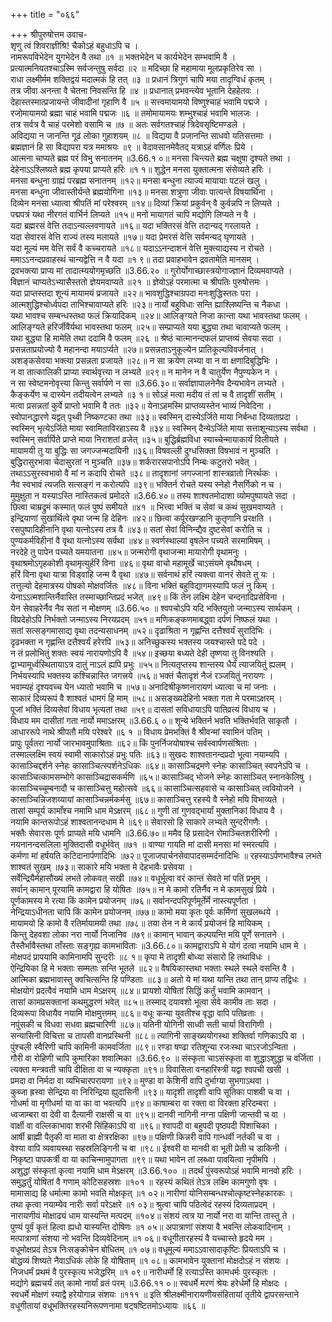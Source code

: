 +++
title = "०६६"

+++
श्रीपुरुषोत्तम उवाच-  
शृणु त्वं शिवराज्ञीश्रि! चैकोऽहं बहुधाऽपि च ।  
नामरूपविभेदेन युगभेदेन वै तथा ॥१ ॥
भक्तभेदेन च कार्यभेदेन सम्भवामि वै ।  
प्रत्यात्मनियतश्चाऽस्मि सर्वजन्तुषु सर्वदा ॥२ ॥
मदिच्छा हि महामाया मूलप्रकृतिरेव सा ।  
राधा लक्ष्मीर्मम शक्तिद्वयं मदात्मकं हि तत् ॥३ ॥
प्रधानं त्रिगुणं चापि मया तादृग्विधं कृतम् ।  
तत्र जीवा अनन्ता वै चेतना निवसन्ति हि ॥४ ॥
प्रधानात् प्रभवन्त्येव भूतानि देहहेतवः ।  
देहास्तस्मात्प्रजायन्ते जीवादीनां गृहाणि वै ॥५ ॥
सत्त्वमायामयो विष्णुश्चाहं भवामि पद्मजे ।  
रजोमायामयो ब्रह्मा चाहं भवामि पद्मजः ॥६ ॥
तमोमायामयः शम्भुश्चाहं भवामि भालजः ।  
तत्र सर्वत्र वै चाहं परमेशो वसामि च ॥७ ॥
अतः सर्वगतश्चाहं त्रिदेवसृष्टिमण्डले ।  
अविद्यया न जानन्ति गूढं लोका गुहाशयम् ॥८ ॥
विद्यया वै प्रजानन्ति साधवो यतिसत्तमाः ।  
ब्रह्मज्ञानं हि सा विद्यापरा यत्र ममाश्रयः ॥९ ॥
वेदावसानमेवैतद् यत्राऽहं वर्णितः प्रिये ।  
आत्मना चाप्यते ब्रह्म परं विभु सनातनम् ॥3.66.१ ०॥
मनसा चिन्त्यते ब्रह्म चक्षुषा दृश्यते तथा ।  
देहेनाऽऽश्लिष्यते ब्रह्म कृपया प्राप्यते हरिः ॥१ १॥
शुद्धेन मनसा युक्तात्मना संसेव्यते हरिः ।  
मनसा बन्धुना ग्राह्यं परब्रह्म सनातनम् ॥१२॥
मनसा बन्धुना त्याज्यं मायायाः पटलं खलु ।  
मनसा बन्धुना जीवास्तीर्यन्ते ब्रह्मयोगिना ॥१३॥
मनसा शत्रुणा जीवाः पात्यन्ते विषयार्थिना ।  
दिव्येन मनसा ध्यात्वा श्रीपतिं मां परेश्वरम् ॥१४॥
दिव्यां क्रियां प्रकुर्वन् वै कुर्वन्नपि न लिप्यते ।  
पद्मपत्रं यथा नीरगतं वार्भिर्न लिप्यते ॥१५॥
मनो मायागतं चापि मद्योगि लिप्यते न वै ।  
यदा ब्रह्मरसं वेत्ति तदाऽन्यल्लवणायते ॥१६॥
यदा भक्तिरसं वेत्ति तदान्यद् गरलायते ।  
यदा सेवारसं वेत्ति राज्यं तस्य मलायते ॥१७॥
यदा प्रेमरसं वेत्ति सर्वमन्यद् घृणायते ।  
यदा मूल्यं मम वेत्ति सर्वं वै कच्चरायते ॥१८॥
यदाऽऽनन्दाशनं वेत्ति मुक्त्याद्यस्य न रोचते ।  
ममाऽऽनन्दप्रवाहस्थं चान्यद्वेत्ति न वै यदा ॥१ ९॥
तदा प्रवाहभावेन द्रवतामेति मानसम् ।  
द्रवभक्त्या प्राप्य मां तादात्म्ययोगमृच्छति ॥3.66.२० ॥
गुरोर्योगाच्छास्त्रयोगाज्ज्ञानं दिव्यमवाप्यते ।  
विज्ञानं चाप्यतेऽभ्यासैस्ततो ज्ञेयमवाप्यते ॥२१ ॥
ज्ञेयोऽहं परमात्मा च श्रीपतिः पुरुषोत्तमः ।  
यदा प्राप्तस्तदा शून्यं मायामयं प्रजायते ॥२२॥
भावशुद्धिश्चाग्रपदा मनःशुद्धिस्ततः परा ।  
आत्मशुद्धिश्चोर्ध्वपदा ताभिश्चावाप्यते हरिः ॥२३॥
नार्यो बहुविधाः सन्ति ह्याश्लिष्यन्ति च नैकधा ।  
यथा भावश्च सम्बन्धस्तथा फलं क्रियादिकम् ॥२४॥
आलिङ्ग्यते निजा कान्ता यथा भावस्तथा फलम् ।  
आलिङ्ग्यते हरिर्जीवैर्यथा भावस्तथा फलम् ॥२५॥
सम्प्राप्यते यया बुद्ध्या तथा चावाप्यते फलम् ।  
यथा बुद्ध्या हि मामेति तथा ददामि वै फलम् ॥२६ ॥
श्रेष्ठं चात्मानन्दफलं प्राप्तव्यं सेवया सदा ।  
प्रसन्नताप्रयोज्यो वै महानन्दा मयाऽर्प्यते ॥२७॥
प्रसन्नताऽनुकूल्येन प्रातिकूल्यविवर्जनात् ।  
अशङ्कसेवया भक्त्या प्रसन्नता प्रजायते ॥२८॥
न सा क्रयेण लभ्या वा न वा क्षणादिबुद्धिभिः ।  
न वा तात्कालिकी प्राप्या स्वार्थवृत्त्या न लभ्यते ॥२९॥
न मानेन न वै चातुर्येण नैपुण्यकेन न ।  
न सा स्वेष्टमनोवृत्त्या किन्तु सर्वार्पणे न सा ॥3.66.३०॥
सर्वाज्ञापालनेनैव दैन्यभावेन लभ्यते ।  
कैङ्कर्येण च दास्येन तदीयत्वेन लभ्यते ॥३ १॥
सोऽहं मत्वा मदीय तं तां च वै तादृशीं सतीम् ।  
मत्वा प्रसन्नतां कुर्वे प्राप्तो भवामि वै ततः ॥३२॥
येनाऽहमस्मि प्राप्तव्यस्तेन भाव्यं निवेदिना ।  
स्वोपानद्धारणे यद्वत् पृथ्वी निष्कण्टका तथा ॥३३॥
स्वस्मिन् दास्येऽर्जिते माया निर्बन्धा दिव्यताप्रदा ।  
स्वस्मिन् भृत्येऽर्जिते माया स्वामिताविरहाऽस्य वै ॥३४॥
स्वस्मिन् दैन्येऽर्जिते माया सत्ताशून्याऽस्य सर्वथा ।  
स्वस्मिन् सर्वार्पिते प्राप्ते माया निराशतां व्रजेत् ॥३५॥
बुद्धिर्ब्रह्मविधा स्याच्चेन्मायाकार्यं विलीयते ।  
मायामयी तु या बुद्धिः सा जगज्जन्मदायिनी ॥३६॥
विषवल्ली दुग्धसिक्ता विषभावं न मुञ्चति ।  
बुद्धिरासुरभावा चेदासुरतां न मुञ्चति ॥३७॥
शर्करारसपानोऽपि निम्बः कटुतरो भवेत् ।  
तथाऽऽसुरस्वभावो वै मां न कदापि रोचते ॥३८॥
तादृशानां जगज्जानां शास्त्रव्रातो निरर्थकः ।  
नैव स्वभावं त्यजति सत्सङ्गं न करोत्यपि ॥३९॥
भक्तिर्न रोचते यस्य स्नेहो नैसर्गिको न च ।  
मुमुक्षुता न यस्याऽस्ति नास्तिकत्वं प्रमोदते ॥3.66.४०॥
तस्य शाश्वतमोदाशा व्योमपुष्पायते सदा ।  
छित्वा चाम्रद्रुमं कस्मात् फलं पुष्पं समीयते ॥४१ ॥
भित्त्वा भक्तिं च सेवां च कथं सुखमवाप्यते ।  
इन्द्रियाणां सुखार्थित्वे वृथा जन्म हि देहिनः ॥४२॥
छित्वा कर्पूरखण्डानि कुतृणानि प्ररक्षति ।  
रसपुष्पादिहीनानि वृथा यत्नोऽस्य तत्र वै ॥४३॥
सतां सेवां विनिन्द्यैव दुष्टसेवां करोति च ।  
पुण्यकर्मविहीनां वै वृथा यत्नोऽस्य सर्वथा ॥४४॥
स्वर्णस्थाल्यां वृषलेन पच्यते सरमामिषम् ।  
नरदेहे तु पापेन पच्यते यमयातना ॥४५॥
जन्मरोगी वृथाजन्मा मायारोगी वृथामनुः ।  
वृथाश्रमोऽगृहकोशी वृथामृत्युर्हरिं विना ॥४६॥
वृथा वाचो महामूर्खे चाऽसंयमे वृथौषधम् ।  
हरिं विना वृथा यात्रा विड्वाहि जन्म वै वृथा ॥४७॥
सर्वनाथं हरिं त्यक्त्वा वानरं सेवते तु यः ।  
तत्तुल्यो देहमात्रस्य पोषको मोक्षवर्जितः ॥४८॥
विना भक्तिं बहुविद्यागमस्यापि फलं नु किम् ।  
येनाऽऽत्मशान्तिर्नैवास्ति तस्माच्छान्तिप्रदं भजेत् ॥४९॥
किं तेन लक्ष्मि देहेन चन्दनादिप्रसेविना ।  
येन सेवाहरेर्नैव नैव सतां न मोक्षणम् ॥3.66.५० ॥
श्वपचोऽपि यदि भक्तियुतो जन्माऽस्य सार्थकम् ।  
विप्रदेहोऽपि निर्भक्तो जन्माऽस्य निरयप्रदम् ॥५१॥
मणिकङ्कणमाबद्ध्वा दर्पणं निष्फलं यथा ।  
सतां सत्सङ्गमासाद्य वृथा तदन्यसाधनम् ॥५२॥
दृढाश्रिता न गृह्णन्ति दत्तैश्वर्यं सुरादिभिः ।  
दृढभक्ता न गृह्णन्ति दत्तैश्वर्यं हरेरपि ॥५३॥
अनिच्छुकस्य भक्तस्य जयश्चास्ते पदे पदे ।  
न तं प्रलोभितुं शक्तः स्वयं नारायणोऽपि वै ॥५४॥
इच्छया बध्यते देही तृष्णया तु विनश्यति ।  
द्वाभ्यामूर्ध्वस्थितायाऽत्र दातुं नाऽलं ह्यपि प्रभुः ॥५५॥
नित्यतृप्तस्य शान्तस्य धैर्यं त्याजयितुं ह्यलम् ।  
निर्भयस्यापि भक्तस्य कश्चिन्नास्ति जगत्त्रये ॥५६॥
भक्तं चैतादृशं नैजं रञ्जयितुं नरायणः ।  
भवाम्यहं दृश्यवच्च येन ध्यातो भवामि च ॥५७॥
अनादिश्रीकृष्णनारायणं ध्यात्वा च मां जनाः ।  
साकारं दिव्यरूपं वै शाश्वतं धामगं हि माम् ॥५८॥
असङ्ख्यदेहिनो भक्ता गता मे परमाऽक्षरम् ।  
पूजां भक्तिं दिव्यसेवां विधाय भृत्यतां तथा ॥५९॥
दासतां सविधायाऽपि पातिव्रत्यं विधाय च ।  
विधाय मम दासीतां गता नार्यो ममाऽक्षरम् ॥3.66.६ ०॥
शून्ये भक्तिर्न भवति भक्तिर्भवति साकृतौ ।  
आधाररूपे नाथे श्रीपतौ मयि परेश्वरे ॥६ १ ॥
विधाय प्रेमभक्तिं वै श्रीवन्मां स्वामिनं पतिम् ।  
प्रापुः पूर्वतरा नार्यो जारभावमुपाश्रिताः ॥६२॥
किं पुनर्निजयोषाश्च सर्वस्वार्पणसंश्रिताः ।  
तस्माल्लक्ष्मि स्वयं स्वामी साकारोऽहं प्रभुः पतिः ॥६३॥
सुखदः शाश्वतानन्दप्रदो भूत्वा नयाम्यपि ।  
कासाञ्चिद्दर्शने स्नेहः कासाञ्चित्स्पर्शनेऽधिकः ॥६४॥
कासाञ्चिद्रमणे स्नेहः कासाञ्चित् स्वपनेऽपि च ।  
कासाञ्चित्कामसम्भोगे कासाञ्चिद्रासकर्मणि ॥६५॥
कासाञ्चिद् भोजने स्नेहः कासाञ्चित् स्नानकेलिषु ।  
कासाञ्चिच्चूम्बनादौ च कासाञ्चित्तु महोत्सवे ॥६६॥
कासाञ्चित्सहवासे च कासाञ्चित् त्ववियोजने ।  
कासाञ्चिन्निजशय्यायां कासाञ्चिन्नर्मकर्मसु ॥६७॥
कासाञ्चित्तु रहस्ये वै स्नेहो मयि विभाव्यते ।  
तासां सम्पूर्य कामाँश्च नमामि धाम मेऽक्षरम् ॥६८॥
गुणी तां गुणवद्भार्यां मुक्तानिकां विधाय वै ।  
नयामि कान्तरूपोऽहं शाश्वतानन्दधाम मे ॥६९॥
सेवारसो हि साकारे लभ्यते सुन्दरीगणैः ।  
भक्तैः सेवारसः पूर्णः प्राप्यते मयि धामनि ॥3.66.७०॥
ममैव हि प्रसादेन रोमाञ्चितशरीरिणी ।  
नयनानन्दसलिला मुक्तिदासी वधूर्भवेत् ॥७१ ॥
वाण्या गायति मां दासी मनसा मां स्मरत्यपि ।  
कर्मणा मां हर्षयति कटिदानार्पणादिभिः ॥७२॥
पूजाजपार्चनसेवापादसम्मर्दनादिभिः ॥
रहस्याऽर्पणभावैश्च लभते शाश्वतं सुखम् ॥७३॥
साकारे मयि भक्ता मे देहभावैः प्रसेवया ।  
सर्वेन्द्रियैर्महासौख्यं लभते लोकवत् सखी ॥७४॥
वधूर्भूत्वा वरं कान्तं सेवते मां पतिं प्रभुम् ।  
सर्वान् कामान् पूरयामि कामद्वारा हि योषितः ॥७५॥
न मे कामो रतिर्नैव न मे कामसुखं प्रिये ।  
पूर्णकामस्य मे रत्या किं कामेन प्रयोजनम् ॥७६॥
सर्वानन्दपरिपूर्णमूर्तेर्मे नास्त्यपूर्णता ।  
नेन्द्रियाऽधीनता चापि किं कामेन प्रयोजनम् ॥७७॥
कामो मया कृतः पूर्वः कर्मिणां सुखलब्धये ।  
मायामयो हि कामो वै रतिर्मायामयी तथा ॥७८॥
तया तेन न मे कार्यं प्रयोजनं हि मायिकम् ।  
किन्तु देहवशा लोका नरा नार्यो निजानिव ॥७९॥
कामान् भावान् कल्पयन्ति मयि पूर्णे सनातने ।  
तैस्तैर्भावैस्तथा ताँस्ताः सङ्गृह्य कामभाविताः ॥3.66.८०॥
कामद्वाराऽपि मे योगं दत्वा नयामि धाम मे ।  
मोक्षपदं प्रापयामि कामिनामपि सुन्दरीः ॥८ १॥
कृपा मे तादृशी बोध्या संसारो हि तथाविधः ।  
ऐन्द्रियिका हि मे भक्ताः सम्मताः सन्ति भूतले ॥८२॥
वैषयिकास्तथा भक्ताः स्थले स्थले वसन्ति वै ।  
आत्मिका ब्रह्मभावास्तु क्वचित्सन्ति हि पण्डिताः ॥८३॥
अतो ये मां यथा यान्ति तथा तान् प्राप्य तद्विधः ।  
मोक्षयोगं प्रदत्वैवं नयामि धाम मेऽक्षरम् ॥८४॥
प्रायशो योषितां सिद्धिं कर्तुं भवामि कामवान् ।  
तासां कामप्रसक्तानां कथमुद्धरणं भवेत् ॥८५॥
तस्माद् दयावशो भूत्वा सेवे कामीव ताः सदा ।  
दिव्यरूपा विधायैव नयामि मोक्षमुत्तमम् ॥८६॥
वधूः कन्या युवतीश्च वृद्धा वापि पतिव्रताः ।  
नपुंसकी च विधवा सधवा ब्रह्मचारिणी ॥८७॥
यतिनी योगिनी साध्वी सती चार्या विरागिणी ।  
सन्यासिनी विचित्ता च तापसी वानप्रस्थिनी ॥८८॥
त्यागिनी साङ्ख्ययोगस्था शक्तिर्वा गणिकाऽपि वा ।  
पुंश्चली स्वैरिणी चापि कामिनी कामवर्जिता ॥८९॥
रण्डा षण्ढा रतिशून्या रजःस्था चाऽरजोऽन्विता ।  
गौरी वा रोहिणी चापि कुमारिका शवात्मिका ॥3.66.९० ॥
संस्कृता चाऽसंस्कृता वा शुद्धाऽशुद्धा च वर्जिता ।  
त्यक्ता मन्त्रवती चापि दीक्षिता वा च न्यक्कृता ॥९१॥
विवासिता वनहारिस्त्री यद्वा श्वपची खसी ।  
प्रमदा वा निर्मदा वा व्यभिचारपरायणा ॥९२॥
मुण्डा वा केशिनी वापि दुर्भाग्या सुभगाऽथवा ।  
कुब्जा ह्रस्वा सेन्द्रिया वा निरिन्द्रिया ह्युदासिनी ॥९३॥
यादृशी तादृशी वापि सूतिका पाशवी च वा ।  
गोधर्मा वा मृगीधर्मा या वा का वा भवत्यपि ॥९४॥
काषाम्बरा वा रक्ता वा विरक्ता हरिदम्बरा ।  
ध्वजाम्बरा वा देवी वा दैत्यानी राक्षसी च वा ॥९५॥
दानवी नागिनी नग्ना पक्षिणी जान्तवी च वा ।  
वार्क्षी वा वल्लिकाभावा शरभी सिंहिकाऽपि वा ॥९६॥
श्वापदी वा बहुपदी पृष्ठपदी पिशाचिका ।  
आर्षी ब्राह्मी पैतृकी वा माता वा क्षेत्ररक्षिका ॥९७॥
पक्षिणी किन्नरी वापि गान्धर्वी नर्तकी च वा ।  
वेश्या वापि व्यवायस्था सहस्रलिङ्गिनी च वा ॥९८॥
ईश्वरी वा मानवी वा भूती प्रेती च डाकिनी ।  
निकृष्टा पापकर्त्री वा या काचिन्मामुपागता ॥९९॥
यथा भावेन तां लब्ध्वा पावयित्वा नृपीमपि ।  
अशुद्धां संस्कृतां कृत्वा नयामि धाम मेऽक्षरम् ॥3.66.१०० ॥
तदर्थं पुंस्वरूपोऽहं भवामि मानवो हरिः ।  
समुद्धर्तुं योषितां वै गणाम् कोटिसहस्रशः ॥१०१ ॥
रहस्यं कथितं तेऽत्र लक्ष्मि कामगुणो वृषः ।  
मामासाद्य हि धर्मात्मा कामो भवति मोक्षकृत् ॥१ ०२॥
नारीणां योनिसम्बन्धश्चोत्कृष्टस्नेहकारकः ।  
तथा कृत्वा नयाम्येव नारीः सर्वा परेऽक्षरे ॥१ ०३॥
श्रुत्वा चापि पठित्वेदं रहस्यं दिव्यताप्रदम् ।  
नारायणीयं मोक्षाढ्यं धाम यास्यन्ति मत्पदम् ॥१०४॥
संशयं त्वत्र या नार्यो नरा वा यान्ति तास्तु ते ।  
पुण्यं पूर्वं कृतं हित्वा ह्यधो यास्यन्ति दोषिणः ॥१ ०५॥
अपात्राणां संशया वै भवन्ति लोकवादिनाम् ।  
मत्पात्राणां संशया नो भवन्ति दिव्यवेदिनाम् ॥१ ०६॥
वधूगीतारहस्यं वै यच्चास्ते हृदये मम ।  
वधूमोक्षप्रदं तेऽत्र निःसङ्कोचेन बोधितम् ॥१ ०७॥
वधूमूल्यं ममाऽऽवासादाकृष्टिः प्रियताऽपि च ।  
बोद्धव्यं शिष्यते नैवाऽधिकं लोके हि योषिताम् ॥१ ०८॥
कामभावेन युक्तानां मोक्षदोऽहं न संशयः ।  
निजधर्मं प्रथमं वै पुरस्कृत्य भजेद्धरिम् ॥१ ०९॥
नारीधर्मो हि रत्याऽस्ति कामधर्मः पुरस्कृतः ।  
मद्योगे ब्रह्मचर्यं तत् कामो नार्यां व्रतं परम् ॥3.66.११ ०॥
स्वधर्मे मरणं श्रेयः हरेर्धर्मो हि मोक्षदः ।  
स्वधर्मे मोक्षणं स्याद्वै हरेयोगान्न संशयः ॥१११ ॥
इति श्रीलक्ष्मीनारायणीयसंहितायां तृतीये द्वापरसन्ताने वधूगीतायां वधूभक्तिरहस्यनिरूपणनामा षट्षष्टितमोऽध्यायः ॥६६ ॥
    
